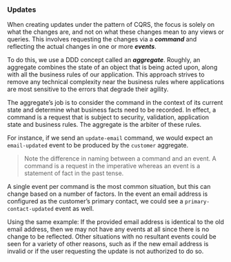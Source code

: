 ### Updates
When creating updates under the pattern of CQRS, the focus is solely on what the changes are, and not on what these changes 
mean to any views or queries. This involves requesting the changes via a **_command_** and reflecting the actual 
changes in one or more **_events_**.

To do this, we use a DDD concept called an **_aggregate_**. Roughly, an aggregate combines the state of an object that 
is being acted upon, along with all the business rules of our application. This approach strives to remove any 
technical complexity near the business rules where applications are most sensitive to the errors that degrade their 
agility.

The aggregate’s job is to consider the command in the context of its current state and determine what business facts 
need to be recorded. In effect, a command is a request that is subject to security, validation, application state and 
business rules. The aggregate is the arbiter of these rules.

For instance, if we send an `update-email` command, we would expect an `email-updated` event to be produced by the 
`customer` aggregate.

> Note the difference in naming between a command and an event. A command is a request in the imperative whereas an event 
> is a statement of fact in the past tense.

A single event per command is the most common situation, but this can change based on a number of factors. In the 
event an email address is configured as the customer’s primary contact, we could see a `primary-contact-updated` 
event as well.

Using the same example: If the provided email address is identical to the old email address, then we may not have any 
events at all since there is no change to be reflected. Other situations with no resultant events could be seen for a 
variety of other reasons, such as if the new email address is invalid or if the user requesting the update is not 
authorized to do so.
